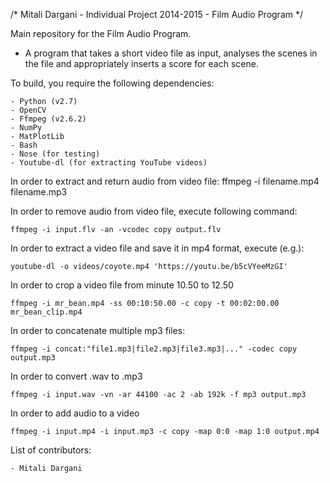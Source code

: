 /* Mitali Dargani - Individual Project 2014-2015 - Film Audio Program */

Main repository for the Film Audio Program.

- A program that takes a short video file as input, analyses the scenes in the file
and appropriately inserts a score for each scene.

To build, you require the following dependencies:

    - Python (v2.7)
    - OpenCV
    - Ffmpeg (v2.6.2)
    - NumPy
    - MatPlotLib
    - Bash
    - Nose (for testing)
    - Youtube-dl (for extracting YouTube videos)

In order to extract and return audio from video file:
ffmpeg -i filename.mp4 filename.mp3

In order to remove audio from video file, execute following command:

    ffmpeg -i input.flv -an -vcodec copy output.flv
    
In order to extract a video file and save it in mp4 format, execute (e.g.):

    youtube-dl -o videos/coyote.mp4 'https://youtu.be/b5cVYeeMzGI'
    
In order to crop a video file from minute 10.50 to 12.50

    ffmpeg -i mr_bean.mp4 -ss 00:10:50.00 -c copy -t 00:02:00.00 mr_bean_clip.mp4
    
In order to concatenate multiple mp3 files:

    ffmpeg -i concat:"file1.mp3|file2.mp3|file3.mp3|..." -codec copy output.mp3
    
In order to convert .wav to .mp3

    ffmpeg -i input.wav -vn -ar 44100 -ac 2 -ab 192k -f mp3 output.mp3
    
In order to add audio to a video

    ffmpeg -i input.mp4 -i input.mp3 -c copy -map 0:0 -map 1:0 output.mp4

List of contributors:

    - Mitali Dargani



